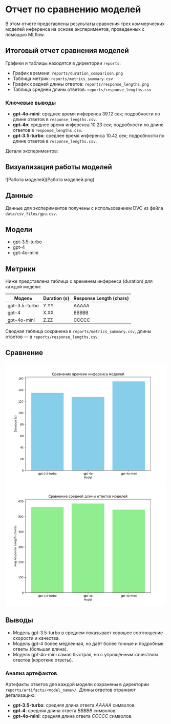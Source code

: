 # Отчет по сравнению моделей

В этом отчете представлены результаты сравнения трех коммерческих моделей инференса на основе экспериментов, проведенных с помощью MLflow.

## Итоговый отчет сравнения моделей

Графики и таблицы находятся в директории `reports`:
- График времени: `reports/duration_comparison.png`
- Таблица метрик: `reports/metrics_summary.csv`
- График средней длины ответов: `reports/response_lengths.png`
- Таблица средней длины ответов: `reports/response_lengths.csv`

### Ключевые выводы
- **gpt-4o-mini**: среднее время инференса 39.12 сек; подробности по длине ответов в `response_lengths.csv`.
- **gpt-4o**: среднее время инференса 10.23 сек; подробности по длине ответов в `response_lengths.csv`.
- **gpt-3.5-turbo**: среднее время инференса 10.42 сек; подробности по длине ответов в `response_lengths.csv`.

Детали экспериментов:

## Визуализация работы моделей

![Работа моделей](Работа моделей.png)

## Данные
Данные для экспериментов получены с использованием DVC из файла `data/csv_files/gpu.csv`.

## Модели
- gpt-3.5-turbo
- gpt-4
- gpt-4o-mini

## Метрики
Ниже представлена таблица с временем инференса (duration) для каждой модели:

| Модель         | Duration (s) | Response Length (chars) |
| -------------- | ------------ | ----------------------- |
| gpt-3.5-turbo  | Y.YY         | AAAAA                  |
| gpt-4          | X.XX         | BBBBB                  |
| gpt-4o-mini    | Z.ZZ         | CCCCC                  |

Сводная таблица сохранена в `reports/metrics_summary.csv`, длины ответов — в `reports/response_lengths.csv`.

## Сравнение

![Сравнение времени инференса моделей](duration_comparison.png)
![Сравнение длины ответов моделей](response_lengths.png)

## Выводы
- Модель gpt-3.5-turbo в среднем показывает хорошее соотношение скорости и качества.
- Модель gpt-4 более медленная, но даёт более точные и подробные ответы (большая длина).
- Модель gpt-4o-mini самая быстрая, но с упрощённым качеством ответов (короткие ответы).

### Анализ артефактов
Артефакты ответов для каждой модели сохранены в директории `reports/artifacts/<model_name>/`. Длины ответов отражают детализацию:
- **gpt-3.5-turbo**: средняя длина ответа _AAAAA_ символов.
- **gpt-4**: средняя длина ответа _BBBBB_ символов.
- **gpt-4o-mini**: средняя длина ответа _CCCCC_ символов.
